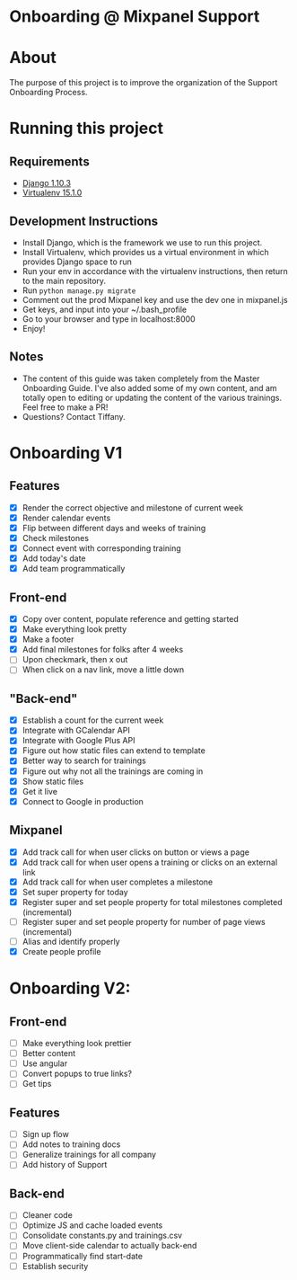 Onboarding @ Mixpanel Support
=============================

# About
The purpose of this project is to improve the organization of the Support Onboarding Process.

# Running this project
## Requirements
- [Django 1.10.3](https://docs.djangoproject.com/en/1.10/intro/install/)
- [Virtualenv 15.1.0](https://virtualenv.pypa.io/en/stable/userguide/#usage)

## Development Instructions
- Install Django, which is the framework we use to run this project.
- Install Virtualenv, which provides us a virtual environment in which provides Django space to run
- Run your env in accordance with the virtualenv instructions, then return to the main repository.
- Run `python manage.py migrate`
- Comment out the prod Mixpanel key and use the dev one in mixpanel.js
- Get keys, and input into your ~/.bash_profile
- Go to your browser and type in localhost:8000
- Enjoy!

## Notes
- The content of this guide was taken completely from the Master Onboarding Guide. I've also added some of my own content, and am totally open to editing or updating the content of the various trainings. Feel free to make a PR!
- Questions? Contact Tiffany.

# Onboarding V1
## Features
- [x] Render the correct objective and milestone of current week
- [x] Render calendar events
- [x] Flip between different days and weeks of training
- [x] Check milestones
- [x] Connect event with corresponding training
- [x] Add today's date
- [x] Add team programmatically

## Front-end
- [x] Copy over content, populate reference and getting started
- [x] Make everything look pretty
- [x] Make a footer
- [x] Add final milestones for folks after 4 weeks
- [ ] Upon checkmark, then x out
- [ ] When click on a nav link, move a little down

## "Back-end"
- [x] Establish a count for the current week
- [x] Integrate with GCalendar API
- [x] Integrate with Google Plus API
- [x] Figure out how static files can extend to template
- [x] Better way to search for trainings
- [x] Figure out why not all the trainings are coming in
- [x] Show static files
- [x] Get it live
- [x] Connect to Google in production

## Mixpanel
- [x] Add track call for when user clicks on button or views a page
- [x] Add track call for when user opens a training or clicks on an external link
- [x] Add track call for when user completes a milestone
- [x] Set super property for today
- [x] Register super and set people property for total milestones completed (incremental)
- [ ] Register super and set people property for number of page views (incremental)
- [ ] Alias and identify properly
- [x] Create people profile

# Onboarding V2:
## Front-end
- [ ] Make everything look prettier
- [ ] Better content
- [ ] Use angular
- [ ] Convert popups to true links?
- [ ] Get tips

## Features
- [ ] Sign up flow
- [ ] Add notes to training docs
- [ ] Generalize trainings for all company
- [ ] Add history of Support

## Back-end
- [ ] Cleaner code
- [ ] Optimize JS and cache loaded events
- [ ] Consolidate constants.py and trainings.csv
- [ ] Move client-side calendar to actually back-end
- [ ] Programmatically find start-date
- [ ] Establish security
